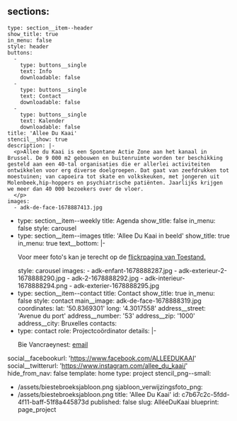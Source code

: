 sections:
  -
    type: section__item--header
    show_title: true
    in_menu: false
    style: header
    buttons:
      -
        type: buttons__single
        text: Info
        downloadable: false
      -
        type: buttons__single
        text: Contact
        downloadable: false
      -
        type: buttons__single
        text: Kalender
        downloadable: false
    title: 'Allee Du Kaai'
    stencil__show: true
    description: |-
      <p>Allee du Kaai is een Spontane Actie Zone aan het kanaal in Brussel. De 9 000 m2 gebouwen en buitenruimte worden ter beschikking gesteld aan een 40-tal organisaties die er allerlei activiteiten ontwikkelen voor erg diverse doelgroepen. Dat gaat van zeefdrukken tot moestuinen; van capoeira tot skate en volkskeuken, met jongeren uit Molenbeek,hip-hoppers en psychiatrische patiënten. Jaarlijks krijgen we meer dan 40 000 bezoekers over de vloer.
      </p>
    images:
      - adk-de-face-1678887413.jpg
  -
    type: section__item--weekly
    title: Agenda
    show_title: false
    in_menu: false
    style: carousel
  -
    type: section__item--images
    title: 'Allee Du Kaai in beeld'
    show_title: true
    in_menu: true
    text__bottom: |-
      <p>Voor meer foto's kan je terecht op de <a href="https://www.flickr.com/photos/169072903@N04/albums">flickrpagina van Toestand.</a>
      </p>
    style: carousel
    images:
      - adk-enfant-1678888287.jpg
      - adk-exterieur-2-1678888290.jpg
      - adk-2-1678888292.jpg
      - adk-interieur-1678888294.png
      - adk-exterier-1678888295.jpg
  -
    type: section__item--contact
    title: Contact
    show_title: true
    in_menu: false
    style: contact
main__image: adk-de-face-1678888319.jpg
coordinates:
  lat: '50.8369301'
  long: '4.3017558'
address__street: 'Avenue du port'
address__number: '53'
address__zip: '1000'
address__city: Bruxelles
contacts:
  -
    type: contact
    role: Projectcoördinator
    details: |-
      <p>Bie Vancraeynest: <a href="mailto:bie@toestand.be">email</a><br>
      </p>
social__facebookurl: 'https://www.facebook.com/ALLEEDUKAAI'
social__twitterurl: 'https://www.instagram.com/allee_du_kaai/'
hide_from_nav: false
template: home
type: project
stencil_png--small:
  - /assets/biestebroeksjabloon.png
sjabloon_verwijzingsfoto_png:
  - /assets/biestebroeksjabloon.png
title: 'Allee Du Kaai'
id: c7b67c2c-5fdd-4f11-baff-51f8a445873d
published: false
slug: AlléeDuKaai
blueprint: page_project
